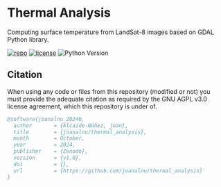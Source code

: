 # Thermal Analysis
Computing surface temperature from LandSat-8 images based on GDAL Python library.

[![repo](https://img.shields.io/badge/GitHub-thermal_analysis-blue.svg?style=flat)](https://github.com/joanalnu/thermal_analysis)
[![license](http://img.shields.io/badge/license-AGPL.svg?style=flat)](https://github.com/joanalnu/thermal_analysis/LICENSE)
![Python Version](https://img.shields.io/badge/Python-3.9%2B-blue)

## Citation
When using any code or files from this repository (modified or not) you must provide the adequate citation as required by the GNU AGPL v3.0 license agreement, which this repository is under of.

```bibtex
@software{joanalnu_2024b,
  author       = {Alcaide-Núñez, joan},
  title        = {joanalnu/thermal_analysis},
  month        = October,
  year         = 2024,
  publisher    = {Zenodo},
  version      = {v1.0},
  doi          = {},
  url          = {https://github.com/joanalnu/thermal_analysis}
}
```
